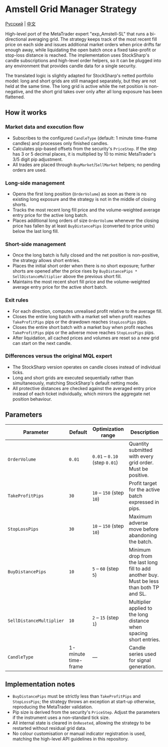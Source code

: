 # Amstell Grid Manager Strategy
[Русский](README_ru.md) | [中文](README_cn.md)

High-level port of the MetaTrader expert "exp_Amstell-SL" that runs a bi-directional averaging grid. The strategy keeps track of the most recent fill price on each side and issues additional market orders when price drifts far enough away, while liquidating the open batch once a fixed take-profit or stop-loss distance is reached. The implementation uses StockSharp's candle subscriptions and high-level order helpers, so it can be plugged into any environment that provides candle data for a single security.

The translated logic is slightly adapted for StockSharp's netted portfolio model: long and short grids are still managed separately, but they are not held at the same time. The long grid is active while the net position is non-negative, and the short grid takes over only after all long exposure has been flattened.

## How it works

### Market data and execution flow
- Subscribes to the configured `CandleType` (default: 1 minute time-frame candles) and processes only finished candles.
- Calculates pip-based offsets from the security's `PriceStep`. If the step has 3 or 5 decimal places, it is multiplied by 10 to mimic MetaTrader's 3/5 digit pip adjustment.
- All trades are placed through `BuyMarket`/`SellMarket` helpers; no pending orders are used.

### Long-side management
- Opens the first long position (`OrderVolume`) as soon as there is no existing long exposure and the strategy is not in the middle of closing shorts.
- Tracks the most recent long fill price and the volume-weighted average entry price for the active long batch.
- Places additional long orders of size `OrderVolume` whenever the closing price has fallen by at least `BuyDistancePips` (converted to price units) below the last long fill.

### Short-side management
- Once the long batch is fully closed and the net position is non-positive, the strategy allows short entries.
- Places the initial short order when there is no short exposure; further shorts are opened after the price rises by `BuyDistancePips * SellDistanceMultiplier` above the previous short fill.
- Maintains the most recent short fill price and the volume-weighted average entry price for the active short batch.

### Exit rules
- For each direction, computes unrealised profit relative to the average fill.
- Closes the entire long batch with a market sell when profit reaches `TakeProfitPips` pips or the drawdown reaches `StopLossPips` pips.
- Closes the entire short batch with a market buy when profit reaches `TakeProfitPips` pips or the adverse move reaches `StopLossPips` pips.
- After liquidation, all cached prices and volumes are reset so a new grid can start on the next candle.

### Differences versus the original MQL expert
- The StockSharp version operates on candle closes instead of individual ticks.
- Long and short grids are executed sequentially rather than simultaneously, matching StockSharp's default netting mode.
- All protective distances are checked against the averaged entry price instead of each ticket individually, which mirrors the aggregate net position behaviour.

## Parameters

| Parameter | Default | Optimization range | Description |
|-----------|---------|--------------------|-------------|
| `OrderVolume` | `0.01` | `0.01` – `0.10` (step `0.01`) | Quantity submitted with every grid order. Must be positive. |
| `TakeProfitPips` | `30` | `10` – `150` (step `10`) | Profit target for the active batch expressed in pips. |
| `StopLossPips` | `30` | `10` – `150` (step `10`) | Maximum adverse move before abandoning the batch. |
| `BuyDistancePips` | `10` | `5` – `60` (step `5`) | Minimum drop from the last long fill to add another buy. Must be less than both TP and SL. |
| `SellDistanceMultiplier` | `10` | `2` – `15` (step `1`) | Multiplier applied to the long distance when spacing short entries. |
| `CandleType` | 1-minute time-frame | — | Candle series used for signal generation. |

## Implementation notes
- `BuyDistancePips` must be strictly less than `TakeProfitPips` and `StopLossPips`; the strategy throws an exception at start-up otherwise, reproducing the MetaTrader validation.
- Pip size is derived from the security's `PriceStep`. Adjust the parameters if the instrument uses a non-standard tick size.
- All internal state is cleared in `OnReseted`, allowing the strategy to be restarted without residual grid data.
- No colour customisation or manual indicator registration is used, matching the high-level API guidelines in this repository.
